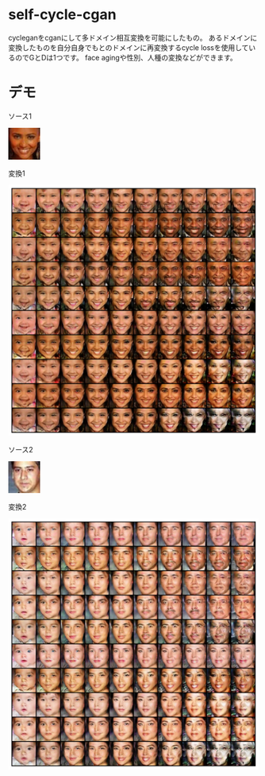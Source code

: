 # self-cycle-cgan
cycleganをcganにして多ドメイン相互変換を可能にしたもの。
あるドメインに変換したものを自分自身でもとのドメインに再変換するcycle lossを使用しているのでGとDは1つです。
face agingや性別、人種の変換などができます。

# デモ
ソース1

![ソース](https://raw.githubusercontent.com/magureen/self-cycle-cgan/main/img/0_s.png)

変換1

![変換](https://raw.githubusercontent.com/magureen/self-cycle-cgan/main/img/0_c.png)

ソース2

![ソース2](https://raw.githubusercontent.com/magureen/self-cycle-cgan/main/img/1_s.png)

変換2

![変換2](https://raw.githubusercontent.com/magureen/self-cycle-cgan/main/img/1_c.png)
